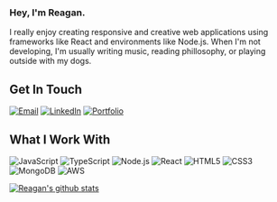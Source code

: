 ### Hey, I'm Reagan.

I really enjoy creating responsive and creative web applications using frameworks like React and environments like Node.js.
When I'm not developing, I'm usually writing music, reading phillosophy, or playing outside with my dogs.

## Get In Touch
[![Email](https://img.shields.io/badge/-Email-D14836?style=flat&logo=Gmail&logoColor=white)](mailto:reagan.ives@protonmail.com)
[![LinkedIn](https://img.shields.io/badge/-LinkedIn-blue?style=flat&logo=Linkedin&logoColor=white)](https://www.linkedin.com/in/reaganives/)
[![Portfolio](https://img.shields.io/badge/-Portfolio-000000?style=flat&logo=GitHub&logoColor=white)](https://reaganives.io)

## What I Work With
![JavaScript](https://img.shields.io/badge/-JavaScript-F7DF1E?style=flat&logo=javascript&logoColor=black)
![TypeScript](https://img.shields.io/badge/-TypeScript-007ACC?style=flat&logo=typescript&logoColor=white)
![Node.js](https://img.shields.io/badge/-Node.js-339933?style=flat&logo=Node.js&logoColor=white)
![React](https://img.shields.io/badge/-React-61DAFB?style=flat&logo=react&logoColor=black)
![HTML5](https://img.shields.io/badge/-HTML5-E34F26?style=flat&logo=HTML5&logoColor=white)
![CSS3](https://img.shields.io/badge/-CSS3-1572B6?style=flat&logo=CSS3&logoColor=white)
![MongoDB](https://img.shields.io/badge/-MongoDB-47A248?style=flat&logo=mongodb&logoColor=white)
![AWS](https://img.shields.io/badge/-AWS-232F3E?style=flat&logo=amazon-aws&logoColor=white)

[![Reagan's github stats](https://github-readme-stats.vercel.app/api?username=reaganives)](https://github.com/reaganives/github-readme-stats)
